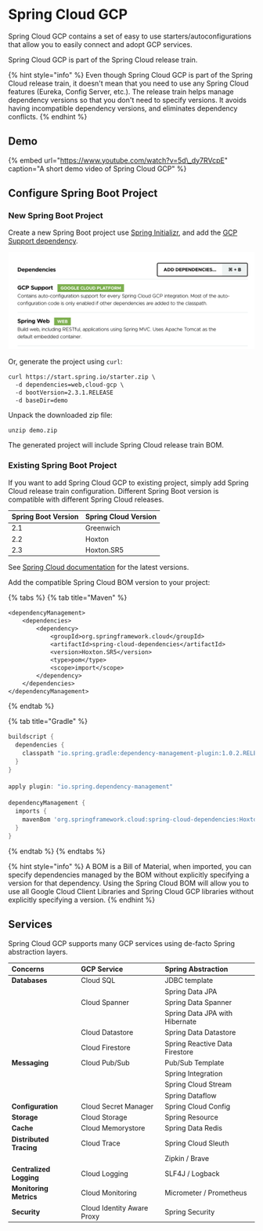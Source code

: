 # Spring Cloud GCP

Spring Cloud GCP contains a set of easy to use starters/autoconfigurations that allow you to easily connect and adopt GCP services.

Spring Cloud GCP is part of the Spring Cloud release train.

{% hint style="info" %}
Even though Spring Cloud GCP is part of the Spring Cloud release train, it doesn't mean that you need to use any Spring Cloud features \(Eureka, Config Server, etc.\). The release train helps manage dependency versions so that you don't need to specify versions. It avoids having incompatible dependency versions, and eliminates dependency conflicts.
{% endhint %}

## Demo

{% embed url="https://www.youtube.com/watch?v=5d\_dy7RVcpE" caption="A short demo video of Spring Cloud GCP" %}

## Configure Spring Boot Project

### New Spring Boot Project

Create a new Spring Boot project use [Spring Initializr](https://start.spring.io/#!type=maven-project&language=java&platformVersion=2.2.6.RELEASE&packaging=jar&jvmVersion=1.8&groupId=com.example&artifactId=demo&name=demo&description=Demo%20project%20for%20Spring%20Boot&packageName=com.example.demo&dependencies=cloud-gcp,web), and add the [GCP Support dependency](https://start.spring.io/#!type=maven-project&language=java&platformVersion=2.2.6.RELEASE&packaging=jar&jvmVersion=1.8&groupId=com.example&artifactId=demo&name=demo&description=Demo%20project%20for%20Spring%20Boot&packageName=com.example.demo&dependencies=cloud-gcp,web).

![Add the GCP Support dependency](../.gitbook/assets/image%20%283%29.png)

Or, generate the project using `curl`:

```text
curl https://start.spring.io/starter.zip \
  -d dependencies=web,cloud-gcp \
  -d bootVersion=2.3.1.RELEASE
  -d baseDir=demo
```

Unpack the downloaded zip file:

```text
unzip demo.zip
```

The generated project will include Spring Cloud release train BOM. 

### Existing Spring Boot Project

If you want to add Spring Cloud GCP to existing project, simply add Spring Cloud release train configuration. Different Spring Boot version is compatible with different Spring Cloud releases.

| Spring Boot Version | Spring Cloud Version |
| :--- | :--- |
| 2.1 | Greenwich |
| 2.2 | Hoxton |
| 2.3 | Hoxton.SR5 |

See [Spring Cloud documentation](https://spring.io/projects/spring-cloud#learn) for the latest versions.

Add the compatible Spring Cloud BOM version to your project:

{% tabs %}
{% tab title="Maven" %}
```markup
<dependencyManagement>
    <dependencies>
        <dependency>
            <groupId>org.springframework.cloud</groupId>
            <artifactId>spring-cloud-dependencies</artifactId>
            <version>Hoxton.SR5</version>
            <type>pom</type>
            <scope>import</scope>
        </dependency>
    </dependencies>
</dependencyManagement>
```
{% endtab %}

{% tab title="Gradle" %}
```groovy
buildscript {
  dependencies {
    classpath "io.spring.gradle:dependency-management-plugin:1.0.2.RELEASE"
  }
}

apply plugin: "io.spring.dependency-management"

dependencyManagement {
  imports {
    mavenBom 'org.springframework.cloud:spring-cloud-dependencies:Hoxton.RELEASE'
  }
}
```
{% endtab %}
{% endtabs %}

{% hint style="info" %}
A BOM is a Bill of Material, when imported, you can specify dependencies managed by the BOM without explicitly specifying a version for that dependency.  Using the Spring Cloud BOM will allow you to use all Google Cloud Client Libraries and Spring Cloud GCP libraries without explicitly specifying a version.
{% endhint %}

## Services

Spring Cloud GCP supports many GCP services using de-facto Spring abstraction layers.

| Concerns | GCP Service | Spring Abstraction |
| :--- | :--- | :--- |
| **Databases** | Cloud SQL | JDBC template |
|  |  | Spring Data JPA |
|  | Cloud Spanner | Spring Data Spanner |
|  |  | Spring Data JPA with Hibernate |
|  | Cloud Datastore | Spring Data Datastore |
|  | Cloud Firestore | Spring Reactive Data Firestore |
| **Messaging** | Cloud Pub/Sub | Pub/Sub Template |
|  |  | Spring Integration |
|  |  | Spring Cloud Stream |
|  |  | Spring Dataflow |
| **Configuration** | Cloud Secret Manager | Spring Cloud Config |
| **Storage** | Cloud Storage | Spring Resource |
| **Cache** | Cloud Memorystore | Spring Data Redis |
| **Distributed Tracing** | Cloud Trace | Spring Cloud Sleuth |
|  |  | Zipkin / Brave |
| **Centralized Logging** | Cloud Logging | SLF4J / Logback |
| **Monitoring Metrics** | Cloud Monitoring | Micrometer / Prometheus |
| **Security** | Cloud Identity Aware Proxy | Spring Security |

